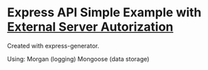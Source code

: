 # Express API Simple Example with <a href="https://github.com/maurodv3/Express-API-Auth">External Server Autorization</a>

Created with express-generator.

Using:
  Morgan (logging)
  Mongoose (data storage)
  
  

